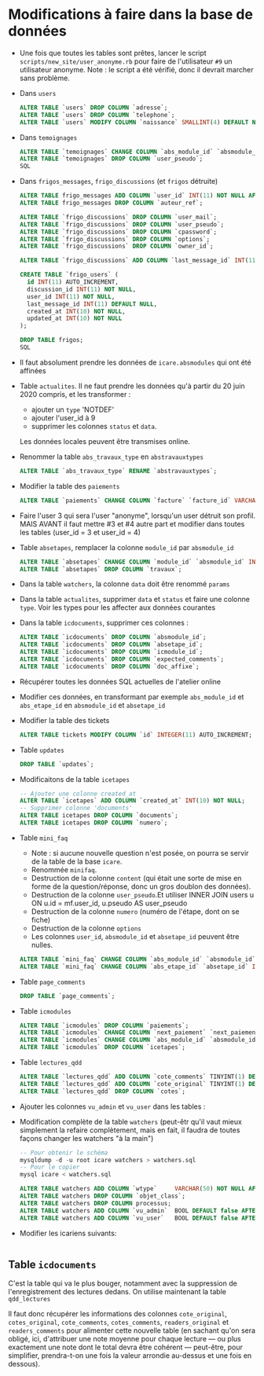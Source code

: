 
# Modifications à faire dans la base de données

* Une fois que toutes les tables sont prêtes, lancer le script `scripts/new_site/user_anonyme.rb` pour faire de l'utilisateur `#9` un utilisateur anonyme. Note : le script a été vérifié, donc il devrait marcher sans problème.

* Dans `users`

  ~~~SQL
  ALTER TABLE `users` DROP COLUMN `adresse`;
  ALTER TABLE `users` DROP COLUMN `telephone`;
  ALTER TABLE `users` MODIFY COLUMN `naissance` SMALLINT(4) DEFAULT NULL;
  ~~~

* Dans `temoignages`
  ~~~SQL
  ALTER TABLE `temoignages` CHANGE COLUMN `abs_module_id` `absmodule_id` INT(2) DEFAULT NULL;
  ALTER TABLE `temoignages` DROP COLUMN `user_pseudo`;
  SQL

* Dans `frigos_messages`, `frigo_discussions` (et `frigos` détruite)
  ~~~SQL
  ALTER TABLE frigo_messages ADD COLUMN `user_id` INT(11) NOT NULL AFTER auteur_ref;
  ALTER TABLE frigo_messages DROP COLUMN `auteur_ref`;

  ALTER TABLE `frigo_discussions` DROP COLUMN `user_mail`;
  ALTER TABLE `frigo_discussions` DROP COLUMN `user_pseudo`;
  ALTER TABLE `frigo_discussions` DROP COLUMN `cpassword`;
  ALTER TABLE `frigo_discussions` DROP COLUMN `options`;
  ALTER TABLE `frigo_discussions` DROP COLUMN `owner_id`;

  ALTER TABLE `frigo_discussions` ADD COLUMN `last_message_id` INT(11) DEFAULT NULL AFTER `user_id`;

  CREATE TABLE `frigo_users` (
    id INT(11) AUTO_INCREMENT,
    discussion_id INT(11) NOT NULL,
    user_id INT(11) NOT NULL,
    last_message_id INT(11) DEFAULT NULL,
    created_at INT(10) NOT NULL,
    updated_at INT(10) NOT NULL
  );

  DROP TABLE frigos;
  SQL

* Il faut absolument prendre les données de `icare.absmodules` qui ont été affinées

* Table `actualites`. Il ne faut prendre les données qu'à partir du 20 juin 2020 compris, et les transformer :
  * ajouter un `type` 'NOTDEF'
  * ajouter l'user_id à 9
  * supprimer les colonnes `status` et `data`.

  Les données locales peuvent être transmises online.

* Renommer la table `abs_travaux_type` en `abstravauxtypes`

  ~~~SQL
  ALTER TABLE `abs_travaux_type` RENAME `abstravauxtypes`;
  ~~~

* Modifier la table des `paiements`

  ~~~SQL
  ALTER TABLE `paiements` CHANGE COLUMN `facture` `facture_id` VARCHAR(30) NOT NULL;
  ~~~

* Faire l'user 3 qui sera l'user "anonyme", lorsqu'un user détruit son profil.
  MAIS AVANT il faut mettre #3 et #4 autre part et modifier dans toutes les tables (user_id = 3 et user_id = 4)

* Table `absetapes`, remplacer la colonne `module_id` par `absmodule_id`

  ~~~SQL
  ALTER TABLE `absetapes` CHANGE COLUMN `module_id` `absmodule_id` INT(2) NOT NULL
  ALTER TABLE `absetapes` DROP COLUMN `travaux`;
  ~~~

* Dans la table `watchers`, la colonne `data` doit être renommé `params`

* Dans la table `actualites`, supprimer `data` et `status` et faire une colonne `type`.
  Voir les types pour les affecter aux données courantes

* Dans la table `icdocuments`, supprimer ces colonnes :

  ~~~SQL
  ALTER TABLE `icdocuments` DROP COLUMN `absmodule_id`;
  ALTER TABLE `icdocuments` DROP COLUMN `absetape_id`;
  ALTER TABLE `icdocuments` DROP COLUMN `icmodule_id`;
  ALTER TABLE `icdocuments` DROP COLUMN `expected_comments`;
  ALTER TABLE `icdocuments` DROP COLUMN `doc_affixe`;
  ~~~
* Récupérer toutes les données SQL actuelles de l'atelier online

* Modifier ces données, en transformant par exemple `abs_module_id` et `abs_etape_id` en `absmodule_id` et `absetape_id`

* Modifier la table des tickets

  ~~~SQL
  ALTER TABLE tickets MODIFY COLUMN `id` INTEGER(11) AUTO_INCREMENT;
  ~~~

* Table `updates`

  ~~~SQL
  DROP TABLE `updates`;
  ~~~


* Modificaitons de la table `icetapes`

  ~~~SQL
  -- Ajouter une colonne created_at
  ALTER TABLE `icetapes` ADD COLUMN `created_at` INT(10) NOT NULL;
  -- Supprimer colonne 'documents'
  ALTER TABLE icetapes DROP COLUMN `documents`;
  ALTER TABLE icetapes DROP COLUMN `numero`;
  ~~~

* Table `mini_faq`
  * Note : si aucune nouvelle question n'est posée, on pourra se servir de
    la table de la base `icare`.
  * Renommée `minifaq`.
  * Destruction de la colonne `content` (qui était une sorte de mise en forme de la question/réponse, donc un gros doublon des données).
  * Destruction de la colonne `user_pseudo`.Et utiliser INNER JOIN users u ON u.id = mf.user_id, u.pseudo AS user_pseudo
  * Destruction de la colonne `numero` (numéro de l'étape, dont on se fiche)
  * Destruction de la colonne `options`
  * Les colonnes `user_id`, `absmodule_id` et `absetape_id` peuvent être nulles.

  ~~~SQL
  ALTER TABLE `mini_faq` CHANGE COLUMN `abs_module_id` `absmodule_id` INT(2) NOT NULL;
  ALTER TABLE `mini_faq` CHANGE COLUMN `abs_etape_id` `absetape_id` INT(2) NOT NULL;
  ~~~

* Table `page_comments`

  ~~~SQL
  DROP TABLE `page_comments`;
  ~~~

* Table `icmodules`

  ~~~SQL
  ALTER TABLE `icmodules` DROP COLUMN `paiements`;
  ALTER TABLE `icmodules` CHANGE COLUMN `next_paiement` `next_paiement_at` INT(10) DEFAULT NULL;
  ALTER TABLE `icmodules` CHANGE COLUMN `abs_module_id` `absmodule_id` INT(2) NOT NULL;
  ALTER TABLE `icmodules` DROP COLUMN `icetapes`;
  ~~~

* Table `lectures_qdd`

  ~~~SQL
  ALTER TABLE `lectures_qdd` ADD COLUMN `cote_comments` TINYINT(1) DEFAULT NULL AFTER `cotes`;
  ALTER TABLE `lectures_qdd` ADD COLUMN `cote_original` TINYINT(1) DEFAULT NULL AFTER `cotes`;
  ALTER TABLE `lectures_qdd` DROP COLUMN `cotes`;
  ~~~

* Ajouter les colonnes `vu_admin` et `vu_user` dans les tables :

* Modification complète de la table `watchers` (peut-êtr qu'il vaut mieux simplement la refaire complètement, mais en fait, il faudra de toutes façons changer les watchers "à la main")
  ~~~SQL
  -- Pour obtenir le schéma
  mysqldump -d -u root icare watchers > watchers.sql
  -- Pour le copier
  mysql icare < watchers.sql
  ~~~
  ~~~SQL
  ALTER TABLE watchers ADD COLUMN `wtype`     VARCHAR(50) NOT NULL AFTER id;
  ALTER TABLE watchers DROP COLUMN `objet_class`;
  ALTER TABLE watchers DROP COLUMN processus;
  ALTER TABLE watchers ADD COLUMN `vu_admin`  BOOL DEFAULT false AFTER data;
  ALTER TABLE watchers ADD COLUMN `vu_user`   BOOL DEFAULT false AFTER `vu_admin`;
  ~~~

* Modifier les icariens suivants:

  ~~~SQL
  ~~~

## Table `icdocuments`

C'est la table qui va le plus bouger, notamment avec la suppression de l'enregistrement des lectures dedans. On utilise maintenant la table `qdd_lectures`

Il faut donc récupérer les informations des colonnes `cote_original`, `cotes_original`, `cote_comments`, `cotes_comments`, `readers_original` et `readers_comments` pour alimenter cette nouvelle table (en sachant qu'on sera obligé, ici, d'attribuer une note moyenne pour chaque lecture — ou plus exactement une note dont le total devra être cohérent — peut-être, pour simplifier, prendra-t-on une fois la valeur arrondie au-dessus et une fois en dessous).
